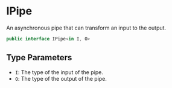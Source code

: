 # IPipe
An asynchronous pipe that can transform an input to the output.

```cs
public interface IPipe<in I, O>
```

## Type Parameters
- `I`: The type of the input of the pipe.
- `O`: The type of the output of the pipe.


